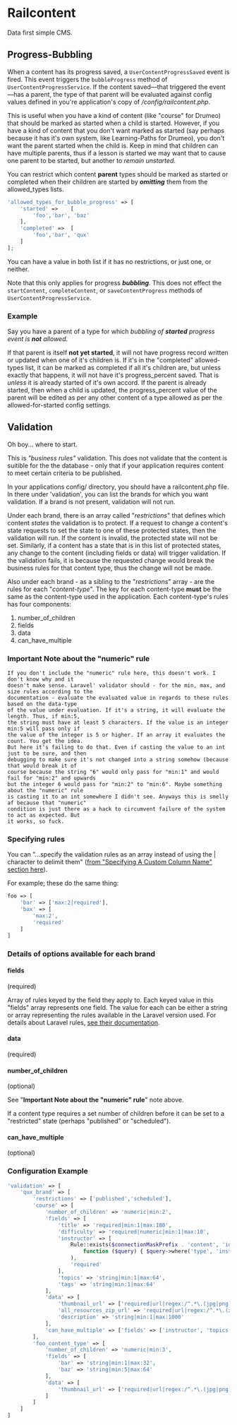 # Railcontent

Data first simple CMS.



## Progress-Bubbling

When a content has its progress saved, a `UserContentProgressSaved` event is fired. This event triggers the `bubbleProgress` method of `UserContentProgressService`. If the content saved—that triggered the event—has a parent, the type of that parent will be evaluated against config values defined in you're application's copy of */config/railcontent.php*.

This is useful when you have a kind of content (like "course" for Drumeo) that should be marked as started when a child is started. However, if you have a kind of content that you don't want marked as started (say perhaps because it has it's own system, like Learning-Paths for Drumeo), you don't want the parent started when the child is. Keep in mind that children can have multiple parents, thus if a lesson is started we may want that to cause one parent to be started, but another to *remain unstarted*.

You can restrict which content **parent** types should be marked as started or completed when their children are started by ***omitting*** them from the allowed_types lists.

```php
'allowed_types_for_bubble_progress' => [
    'started' =>    [
        'foo','bar', 'baz' 
    ],
    'completed' =>  [ 
        'foo','bar', 'qux'
    ]
];
```

You can have a value in both list if it has no restrictions, or just one, or neither.

Note that this only applies for progress ***bubbling***. This does not effect the `startContent`, `completeContent`, or `saveContentProgress` methods of `UserContentProgressService`.


### Example

Say you have a parent of a type for which *bubbling of **started** progress event is **not** allowed*.

If that parent is itself **not yet started**, it will not have progress record written or updated when one of it's children is. If it's in the "completed" allowed-types list, it can be marked as completed if all it's children are, but unless exactly that happens, it will not have it's progress_percent saved. That is *unless* it is already started of it's own accord. If the parent is already started, then when a child is updated, the progress_percent value of the parent will be edited as per any other content of a type allowed as per the allowed-for-started config settings.



## Validation

Oh boy... where to start.

This is *"business rules"* validation. This does not validate that the content is suitible for the the database - only
that if your application requires content to meet certain criteria to be published.

In your applications config/ directory, you should have a railcontent.php file. In there under 'validation', you can
list the brands for which you want validation. If a brand is not present, validation will not run.

Under each brand, there is an array called "*restrictions*" that defines which content *states* the validation is to
protect. If a request to change a content's state requests to set the state to one of these protected states, then
the validation will run. If the content is invalid, the protected state will not be set. Similarly, if a content has a
state that is in this list of protected states, any change to the content (including fields or data) will trigger
validation. If the validation fails, it is because the requested change would break the business rules for that content
type, thus the change will not be made.

Also under each brand - as a sibling to the "*restrictions*" array - are the rules for each "*content-type*". The key
for each content-type **must** be the same as the content-type used in the application. Each content-type's rules has
four components:

1. number_of_children
1. fields
1. data
1. can_have_multiple


### Important Note about the "numeric" rule

```
If you don't include the "numeric" rule here, this doesn't work. I don't know why and it
doesn't make sense. Laravel' validator should - for the min, max, and size rules according to the
documentation - evaluate the evaluated value in regards to these rules based on the data-type
of the value under evaluation. If it's a string, it will evaluate the length. Thus, if min:5,
the string must have at least 5 characters. If the value is an integer min:5 will pass only if
the value of the integer is 5 or higher. If an array it evaluates the count. You get the idea.
But here it's failing to do that. Even if casting the value to an int just to be sure, and then
debugging to make sure it's not changed into a string somehow (because that would break it of
course because the string "6" would only pass for "min:1" and would fail for "min:2" and upwards
but the integer 6 would pass for "min:2" to "min:6". Maybe something about the "numeric" rule
is casting it to an int somewhere I didn't see. Anyways this is smelly af because that "numeric"
condition is just there as a hack to circumvent failure of the system to act as expected. But
it works, so fuck.
```

### Specifying rules

You can "...specify the validation rules as an array instead of using the | character to delimit them" ([from
"Specifying A Custom Column Name" section here](https://laravel.com/docs/5.6/validation#rule-exists)).

For example; these do the same thing:

```php
foo => [
    'bar' => ['max:2|required'],
    'bax' => [
        'max:2',
        'required'
    ]
]
```


### Details of options available for each brand

#### fields

(required)

Array of rules keyed by the field they apply to. Each keyed value in this "fields" array represents one field. The
value for each can be either a string or array representing the rules available in the Laravel version used. For
details about Laravel rules, [see their documentation](
https://laravel.com/docs/master/validation#available-validation-rules).




#### data

(required)




#### number_of_children

(optional)

See "**Important Note about the "numeric" rule**" note above.

If a content type requires a set number of children before it can be set to a "restricted" state (perhaps "published" or
"scheduled").



#### can_have_multiple

(optional)



### Configuration Example

```php
'validation' => [
    'qux_brand' => [
        'restrictions' => ['published','scheduled'],
        'course' => [
            'number_of_children' => 'numeric|min:2',
            'fields' => [
                'title' => 'required|min:1|max:180',
                'difficulty' => 'required|numeric|min:1|max:10',
                'instructor' => [
                    Rule::exists($connectionMaskPrefix . 'content', 'id')->where(
                        function ($query) { $query->where('type', 'instructor'); }
                    ),
                    'required'
                ],
                'topics' => 'string|min:1|max:64',
                'tags' => 'string|min:1|max:64'
            ],
            'data' => [
                'thumbnail_url' => ['required|url|regex:/^.*\.(jpg|png)$/',
                'all_resources_zip_url' => 'required|url|regex:/^.*\.(zip)$/',
                'description' => 'string|min:1|max:1000'
            ],
            'can_have_multiple' => ['fields' => ['instructor', 'topics', 'tags'], 'data' => ['description']]
        ],
        'foo_content_type' => [
            'number_of_children' => 'numeric|min:3',
            'fields' => [
                'bar' => 'string|min:1|max:32',
                'baz' => 'string|min:5|max:64'
            ],
            'data' => [
                'thumbnail_url' => ['required|url|regex:/^.*\.(jpg|png)$/'
            ]
        ]
    ]
]
``` 

